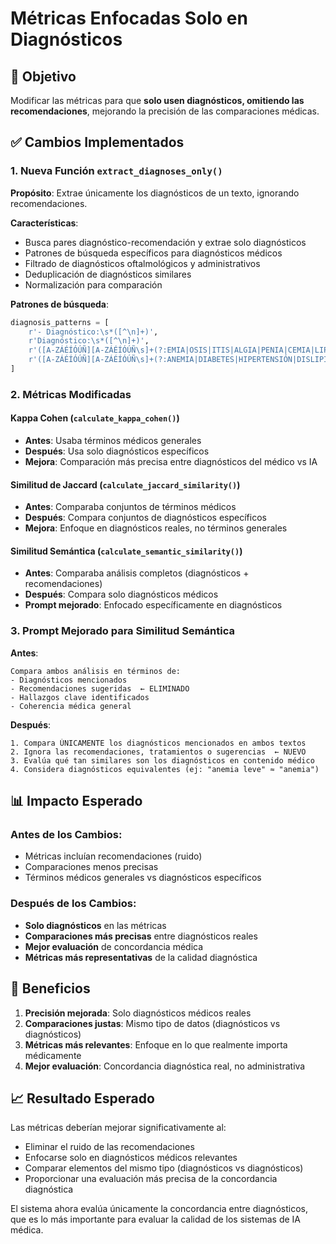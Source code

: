 # Métricas Enfocadas Solo en Diagnósticos

## 🎯 Objetivo
Modificar las métricas para que **solo usen diagnósticos, omitiendo las recomendaciones**, mejorando la precisión de las comparaciones médicas.

## ✅ Cambios Implementados

### 1. **Nueva Función `extract_diagnoses_only()`**

**Propósito**: Extrae únicamente los diagnósticos de un texto, ignorando recomendaciones.

**Características**:
- Busca pares diagnóstico-recomendación y extrae solo diagnósticos
- Patrones de búsqueda específicos para diagnósticos médicos
- Filtrado de diagnósticos oftalmológicos y administrativos
- Deduplicación de diagnósticos similares
- Normalización para comparación

**Patrones de búsqueda**:
```python
diagnosis_patterns = [
    r'- Diagnóstico:\s*([^\n]+)',
    r'Diagnóstico:\s*([^\n]+)',
    r'([A-ZÁÉÍÓÚÑ][A-ZÁÉÍÓÚÑ\s]+(?:EMIA|OSIS|ITIS|ALGIA|PENIA|CEMIA|LIPIDEMIA|POLICITEMIA|BRADICARDIA|SOBREPESO|DEFICIENCIA))',
    r'([A-ZÁÉÍÓÚÑ][A-ZÁÉÍÓÚÑ\s]+(?:ANEMIA|DIABETES|HIPERTENSIÓN|DISLIPIDEMIA|GASTRITIS))'
]
```

### 2. **Métricas Modificadas**

#### **Kappa Cohen** (`calculate_kappa_cohen()`)
- **Antes**: Usaba términos médicos generales
- **Después**: Usa solo diagnósticos específicos
- **Mejora**: Comparación más precisa entre diagnósticos del médico vs IA

#### **Similitud de Jaccard** (`calculate_jaccard_similarity()`)
- **Antes**: Comparaba conjuntos de términos médicos
- **Después**: Compara conjuntos de diagnósticos específicos
- **Mejora**: Enfoque en diagnósticos reales, no términos generales

#### **Similitud Semántica** (`calculate_semantic_similarity()`)
- **Antes**: Comparaba análisis completos (diagnósticos + recomendaciones)
- **Después**: Compara solo diagnósticos médicos
- **Prompt mejorado**: Enfocado específicamente en diagnósticos

### 3. **Prompt Mejorado para Similitud Semántica**

**Antes**:
```
Compara ambos análisis en términos de:
- Diagnósticos mencionados
- Recomendaciones sugeridas  ← ELIMINADO
- Hallazgos clave identificados
- Coherencia médica general
```

**Después**:
```
1. Compara ÚNICAMENTE los diagnósticos mencionados en ambos textos
2. Ignora las recomendaciones, tratamientos o sugerencias  ← NUEVO
3. Evalúa qué tan similares son los diagnósticos en contenido médico
4. Considera diagnósticos equivalentes (ej: "anemia leve" ≈ "anemia")
```

## 📊 Impacto Esperado

### Antes de los Cambios:
- Métricas incluían recomendaciones (ruido)
- Comparaciones menos precisas
- Términos médicos generales vs diagnósticos específicos

### Después de los Cambios:
- **Solo diagnósticos** en las métricas
- **Comparaciones más precisas** entre diagnósticos reales
- **Mejor evaluación** de concordancia médica
- **Métricas más representativas** de la calidad diagnóstica

## 🎯 Beneficios

1. **Precisión mejorada**: Solo diagnósticos médicos reales
2. **Comparaciones justas**: Mismo tipo de datos (diagnósticos vs diagnósticos)
3. **Métricas más relevantes**: Enfoque en lo que realmente importa médicamente
4. **Mejor evaluación**: Concordancia diagnóstica real, no administrativa

## 📈 Resultado Esperado

Las métricas deberían mejorar significativamente al:
- Eliminar el ruido de las recomendaciones
- Enfocarse solo en diagnósticos médicos relevantes
- Comparar elementos del mismo tipo (diagnósticos vs diagnósticos)
- Proporcionar una evaluación más precisa de la concordancia diagnóstica

El sistema ahora evalúa únicamente la concordancia entre diagnósticos, que es lo más importante para evaluar la calidad de los sistemas de IA médica.


